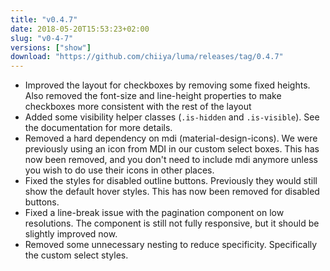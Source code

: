 ```yaml
---
title: "v0.4.7"
date: 2018-05-20T15:53:23+02:00
slug: "v0-4-7"
versions: ["show"]
download: "https://github.com/chiiya/luma/releases/tag/0.4.7"
---
```


- Improved the layout for checkboxes by removing some fixed heights. Also removed the 
font-size and line-height properties to make checkboxes more consistent with the rest
of the layout
- Added some visibility helper classes (`.is-hidden` and `.is-visible`). See the 
documentation for more details.
- Removed a hard dependency on mdi (material-design-icons). We were previously using
 an icon from MDI in our custom select boxes. This has now been removed, and you don't need
 to include mdi anymore unless you wish to do use their icons in other places.
- Fixed the styles for disabled outline buttons. Previously they would still show the default
 hover styles. This has now been removed for disabled buttons.
- Fixed a line-break issue with the pagination component on low resolutions. The component
is still not fully responsive, but it should be slightly improved now.
- Removed some unnecessary nesting to reduce specificity. Specifically the custom select styles. 